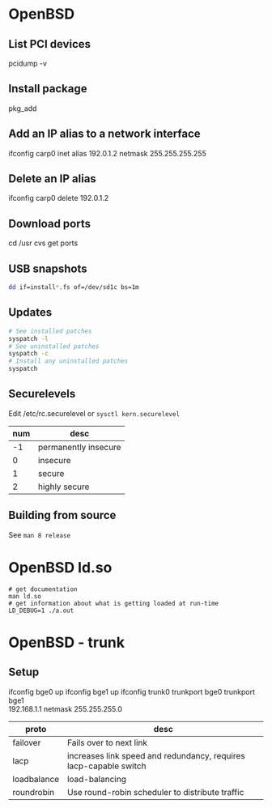 # OpenBSD

## List PCI devices

 pcidump -v

## Install package

 pkg_add <package>

## Add an IP alias to a network interface

 ifconfig carp0 inet alias 192.0.1.2 netmask 255.255.255.255

## Delete an IP alias

 ifconfig carp0 delete 192.0.1.2

## Download ports

 cd /usr
 cvs get ports

## USB snapshots

```bash
dd if=install*.fs of=/dev/sd1c bs=1m
```

## Updates

```bash
# See installed patches
syspatch -l
# See uninstalled patches
syspatch -c
# Install any uninstalled patches
syspatch
```

## Securelevels

Edit /etc/rc.securelevel or `sysctl kern.securelevel`

num | desc
--- | ---
-1  | permanently insecure
0   | insecure
1   | secure
2   | highly secure


## Building from source

See `man 8 release`

# OpenBSD ld.so

```
# get documentation
man ld.so
# get information about what is getting loaded at run-time
LD_DEBUG=1 ./a.out
```


# OpenBSD - trunk

## Setup

 ifconfig bge0 up
 ifconfig bge1 up
 ifconfig trunk0 trunkport <proto> bge0 trunkport bge1 \
 192.168.1.1 netmask 255.255.255.0

proto       | desc
---         | ---
failover    | Fails over to next link
lacp        | increases link speed and redundancy, requires lacp-capable switch
loadbalance | load-balancing
roundrobin  | Use round-robin scheduler to distribute traffic


